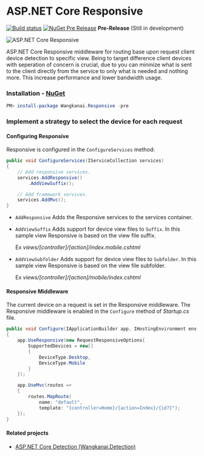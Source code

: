 # ASP.NET Core Responsive

[![Build status](https://ci.appveyor.com/api/projects/status/cbx1xvcln7xaccs5?svg=true)](https://ci.appveyor.com/project/wangkanai/responsive) 
[![NuGet Pre Release](https://img.shields.io/nuget/vpre/Wangkanai.Responsive.svg?maxAge=2592000)](https://www.nuget.org/packages/Wangkanai.Responsive/) **Pre-Release** (Still in development)

![ASP.NET Core Responsive](https://raw.githubusercontent.com/wangkanai/Responsive/dev/asset/asp.net-core-responsive.png)

ASP.NET Core Responsive middleware for routing base upon request client device detection to specific view.
Being to target difference client devices with seperation of concern is crucial, due to you can mininize what is sent to the client directly from the service to only what is needed and nothing more. This increase performance and lower bandwidth usage.

### Installation - [NuGet](https://www.nuget.org/packages/Wangkanai.Responsive/)

```powershell
PM> install-package Wangkanai.Responsive -pre
```
### Implement a strategy to select the device for each request
#### Configuring Responsive
Responsive is configured in the `ConfigureServices` method:
```csharp
public void ConfigureServices(IServiceCollection services)
{
    // Add responsive services.
    services.AddResponsive()
        .AddViewSuffix();

    // Add framework services.
    services.AddMvc();  
}
```
* `AddResponsive` Adds the Responsive services to the services container.
* `AddViewSuffix` Adds support for device view files  to `Suffix`. In this sample view Responsive is based on the view file suffix. 

  Ex *views/[controller]/[action]/index.mobile.cshtml*
* `AddViewSubfolder` Adds support for device view files to `Subfolder`. In this sample view Responsive is based on the view file subfolder. 

  Ex *views/[controller]/[action]/mobile/index.cshtml*

#### Responsive Middleware

The current device on a request is set in the Responsive middleware. The Responsive middleware is enabled in the `Configure` method of *Startup.cs* file.
```csharp
public void Configure(IApplicationBuilder app, IHostingEnvironment env, ILoggerFactory loggerFactory)
{
    app.UseResponsive(new RequestResponsiveOptions{
        SupportedDevices = new[]
        {
            DeviceType.Desktop,
            DeviceType.Mobile
        }        
    });

    app.UseMvc(routes =>
    {
        routes.MapRoute(
            name: "default",
            template: "{controller=Home}/{action=Index}/{id?}");
    });
}
```

#### Related projects

* [ASP.NET Core Detection (Wangkanai.Detection)](https://github.com/wangkanai/Detection)

